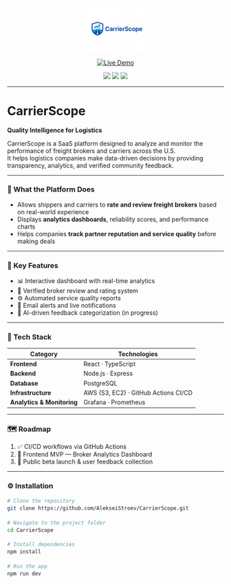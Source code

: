 <p align="center">
  <img src="./logo.png" width="160" alt="CarrierScope Logo">
</p>

<p align="center">
  <a href="https://alekseistroev.github.io/CarrierScope" target="_blank">
    <img src="https://img.shields.io/badge/🚀_Live_Demo-blue?style=for-the-badge" alt="Live Demo">
  </a>
</p>

<p align="center">
  <img src="https://img.shields.io/badge/status-active-brightgreen?style=flat-square">
  <img src="https://img.shields.io/badge/license-MIT-blue?style=flat-square">
  <img src="https://img.shields.io/badge/version-1.0.0-orange?style=flat-square">
</p>

---

# CarrierScope  
**Quality Intelligence for Logistics**

CarrierScope is a SaaS platform designed to analyze and monitor the performance of freight brokers and carriers across the U.S.  
It helps logistics companies make data-driven decisions by providing transparency, analytics, and verified community feedback.

---

### 🚛 What the Platform Does

- Allows shippers and carriers to **rate and review freight brokers** based on real-world experience  
- Displays **analytics dashboards**, reliability scores, and performance charts  
- Helps companies **track partner reputation and service quality** before making deals

---

### 🧭 Key Features

- 📊 Interactive dashboard with real-time analytics  
- 📝 Verified broker review and rating system  
- ⚙️ Automated service quality reports  
- 🔔 Email alerts and live notifications  
- 💬 AI-driven feedback categorization (in progress)

---

### 🧩 Tech Stack

| Category | Technologies |
|-----------|---------------|
| **Frontend** | React · TypeScript |
| **Backend** | Node.js · Express |
| **Database** | PostgreSQL |
| **Infrastructure** | AWS (S3, EC2) · GitHub Actions CI/CD |
| **Analytics & Monitoring** | Grafana · Prometheus |

---

### 🗺 Roadmap

1. ✅ CI/CD workflows via GitHub Actions  
2. 🧩 Frontend MVP — Broker Analytics Dashboard  
3. 🚀 Public beta launch & user feedback collection  

---

### ⚙️ Installation

```bash
# Clone the repository
git clone https://github.com/AlekseiStroev/CarrierScope.git

# Navigate to the project folder
cd CarrierScope

# Install dependencies
npm install

# Run the app
npm run dev